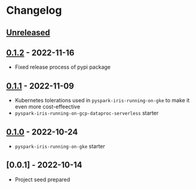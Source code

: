 # Changelog

## [Unreleased]

## [0.1.2] - 2022-11-16

-   Fixed release process of pypi package

## [0.1.1] - 2022-11-09

-   Kubernetes tolerations used in `pyspark-iris-running-on-gke` to make it even more cost-effeective
-   `pyspark-iris-running-on-gcp-dataproc-serverless` starter

## [0.1.0] - 2022-10-24

-   `pyspark-iris-running-on-gke` starter

## [0.0.1] - 2022-10-14

-   Project seed prepared

[Unreleased]: https://github.com/getindata/kedro-starters/compare/0.1.2...HEAD

[0.1.2]: https://github.com/getindata/kedro-starters/compare/0.1.1...0.1.2

[0.1.1]: https://github.com/getindata/kedro-starters/compare/0.1.0...0.1.1

[0.1.0]: https://github.com/getindata/kedro-starters/compare/0.0.1...0.1.0
